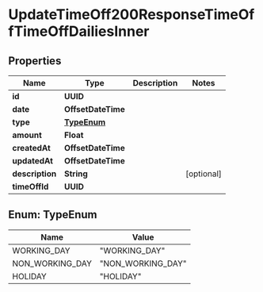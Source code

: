

# UpdateTimeOff200ResponseTimeOffTimeOffDailiesInner


## Properties

| Name | Type | Description | Notes |
|------------ | ------------- | ------------- | -------------|
|**id** | **UUID** |  |  |
|**date** | **OffsetDateTime** |  |  |
|**type** | [**TypeEnum**](#TypeEnum) |  |  |
|**amount** | **Float** |  |  |
|**createdAt** | **OffsetDateTime** |  |  |
|**updatedAt** | **OffsetDateTime** |  |  |
|**description** | **String** |  |  [optional] |
|**timeOffId** | **UUID** |  |  |



## Enum: TypeEnum

| Name | Value |
|---- | -----|
| WORKING_DAY | &quot;WORKING_DAY&quot; |
| NON_WORKING_DAY | &quot;NON_WORKING_DAY&quot; |
| HOLIDAY | &quot;HOLIDAY&quot; |



